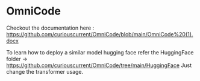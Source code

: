# OmniCode
Checkout the documentation here : https://github.com/curiouscurrent/OmniCode/blob/main/OmniCode%20(1).docx

To learn how to deploy a similar model hugging face refer the HuggingFace folder -> https://github.com/curiouscurrent/OmniCode/tree/main/HuggingFace
Just change the transformer usage.
